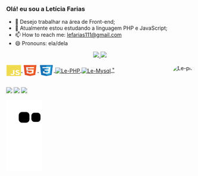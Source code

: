 ### Olá! eu sou a Letícia Farias

- 🔭 Desejo trabalhar na área de Front-end;
- 🌱 Atualmente estou estudando a linguagem PHP e JavaScript;
- 📫 How to reach me: lefarias111@gmail.com
- 😄 Pronouns: ela/dela

<div align="center">
  <a href="https://beacons.ai/letFa">
  <img height="180em" src="https://github-readme-stats.vercel.app/api?username=letFa&show_icons=true&theme=dracula&include_all_commits=true&count_private=true"/>
  <img height="180em" src="https://github-readme-stats.vercel.app/api/top-langs/?username=letFa&layout=compact&langs_count=7&theme=dracula"/>
</div>
<div style="display: inline_block"><br>
  <img align="center" alt="Le-Js" height="30" width="40" src="https://raw.githubusercontent.com/devicons/devicon/master/icons/javascript/javascript-plain.svg">
  <img align="center" alt="Le-HTML" height="30" width="40" src="https://raw.githubusercontent.com/devicons/devicon/master/icons/html5/html5-original.svg">
  <img align="center" alt="Le-CSS" height="30" width="40" src="https://raw.githubusercontent.com/devicons/devicon/master/icons/css3/css3-original.svg">
  <img align="center" alt="Le-PHP" height="30" width="40" src="https://cdn.jsdelivr.net/gh/devicons/devicon/icons/php/php-original.svg">
  <img align="center" alt="Le-Mysql" height="30" width="40" src="https://img.icons8.com/stickers/100/ffffff/mysql.png">
  <img align="right" alt="Le-pic" height="150" style="border-radius:50px; width="40" src="https://i.pinimg.com/564x/00/2e/9c/002e9cda96fc53387449f5f88edee703.jpg">" 
</div>
  
 ##

<div> 
  <a href="https://instagram.com/leehf_aarias" target="_blank"><img src="https://img.icons8.com/fluency/48/000000/instagram-new.png" target="_blank"></a>
  <a href="https://www.linkedin.com/in/let%C3%ADcia-farias-24753a238/" target="_blank"><img src="https://img.icons8.com/color/48/000000/linkedin.png"" target="_blank"></a>
  <a href = "mailto:lefarias111@gmail.com"><img src="https://img.icons8.com/color/48/000000/gmail-login.png" target="_blank"></a>
 
 
  ![Snake animation](https://github.com/rafaballerini/rafaballerini/blob/output/github-contribution-grid-snake.svg)
 
</div>
